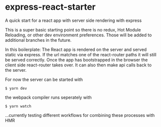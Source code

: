 # express-react-starter

A quick start for a react app with server side rendering with express

This is a super basic starting point so there is no redux, Hot Module Reloading, or other dev environment preferences. Those will be added to additional branches in the future.

In this boilerplate: The React app is rendered on the server and served static via express. If the url matches one of the react-router paths it will still be served correctly. Once the app has bootstrapped in the browser the client side react-router takes over. It can also then make api calls back to the server.

For now the server can be started with

    $ yarn dev

the webpack compiler runs seperately with

    $ yarn watch

...currently testing different workflows for combining these processes with HMR
